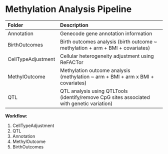 # Methylation Analysis Pipeline

| **Folder**		| **Description** |
|:----------------------|:----------------|
| Annotation		| Genecode gene annotation information |
| BirthOutcomes		| Birth outcomes analysis (birth outcome ~ methylation + arm + BMI + covariates) |
| CellTypeAdjustment	| Cellular heterogeneity adjustment using ReFACTor |
| MethylOutcome		| Methylation outcome analysis (methylation ~ arm + BMI + arm x BMI + covariates) |
| QTL			| QTL analysis using QTLTools (identify/remove CpG sites associated with genetic variation) |

**Workflow:**
1) CellTypeAdjustment
2) QTL
3) Annotation
4) MethylOutcome
5) BirthOutcomes